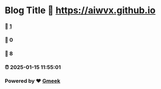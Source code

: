 # Blog Title :link: https://aiwvx.github.io 
### :page_facing_up: [1](https://aiwvx.github.io/tag.html) 
### :speech_balloon: 0 
### :hibiscus: 8 
### :alarm_clock: 2025-01-15 11:55:01 
### Powered by :heart: [Gmeek](https://github.com/Meekdai/Gmeek)

